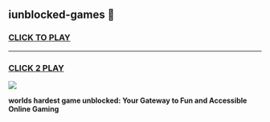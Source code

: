 
## iunblocked-games 👋
<h3>
<a href="https://premium.freeplayer.one?title=iunblocked-games&ref=14F">CLICK TO PLAY</a></h3>
<hr>

<h3>
<a href="https://premium.freeplayer.one?title=iunblocked-games&ref=14F">CLICK 2 PLAY</a>
  
</h3>

<a href="https://premium.freeplayer.one?title=iunblocked-games&ref=12F/"><img src="https://clearcache.store/games.png"></a>


**worlds hardest game unblocked: Your Gateway to Fun and Accessible Online Gaming**

